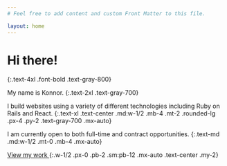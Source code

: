 ```yaml
---
# Feel free to add content and custom Front Matter to this file.

layout: home
---
```


# Hi there!
{:.text-4xl .font-bold .text-gray-800}

My name is Konnor.
{:.text-2xl .text-gray-700}

I build websites using a variety of different technologies including Ruby on Rails and React.
{:.text-xl .text-center .md:w-1/2 .mb-4 .mt-2 .rounded-lg .px-4 .py-2 .text-gray-700 .mx-auto}

I am currently open to both full-time and contract opportunities.
{:.text-md .md:w-1/2 .mt-0 .mb-4 .mx-auto}

<a href="projects" class="px-4 py-2 mt-2 text-lg text-green-800 bg-green-200 border-2 border-transparent border-solid rounded-lg hover:bg-green-100 hover:border-green-800 hover:border-solid focus:border-green-800 focus:border-solid">
  View my work
  <i class="pl-2 fas fa-long-arrow-alt-right"></i>
</a>
{:.w-1/2 .px-0 .pb-2 .sm:pb-12 .mx-auto .text-center .my-2}

